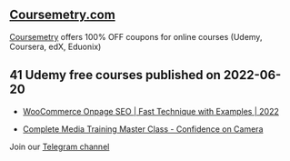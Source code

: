 ## [**Coursemetry.com**](https://coursemetry.com/)

[Coursemetry](https://coursemetry.com/) offers 100% OFF coupons for online courses (Udemy, Coursera, edX, Eduonix)

## **41 Udemy free courses published on 2022-06-20**

* [WooCommerce Onpage SEO | Fast Technique with Examples | 2022](https://coursemetry.com/woocommerce-onpage-seo-fast-technique-with-examples-2022/)

* [Complete Media Training Master Class - Confidence on Camera](https://coursemetry.com/complete-media-training-master-class-confidence-on-camera/)


Join our [Telegram channel](https://t.me/coursemetry)